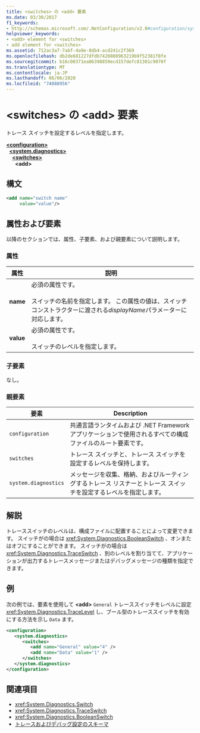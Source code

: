 ```yaml
---
title: <switches> の <add> 要素
ms.date: 03/30/2017
f1_keywords:
- http://schemas.microsoft.com/.NetConfiguration/v2.0#configuration/system.diagnostics/switches/add
helpviewer_keywords:
- <add> element for <switches>
- add element for <switches>
ms.assetid: 712ac3a7-7abf-4a9e-8db4-acd241c2f369
ms.openlocfilehash: db2de681227dfdb7420808963219b9f52381f8fe
ms.sourcegitcommit: b16c00371ea06398859ecd157defc81301c9070f
ms.translationtype: MT
ms.contentlocale: ja-JP
ms.lasthandoff: 06/06/2020
ms.locfileid: "74088956"
---
```

# <a name="add-element-for-switches"></a>\<switches> の \<add> 要素
トレース スイッチを設定するレベルを指定します。  

[**\<configuration>**](../configuration-element.md)\
&nbsp;&nbsp;[**\<system.diagnostics>**](system-diagnostics-element.md)\
&nbsp;&nbsp;&nbsp;&nbsp;[**\<switches>**](switches-element.md)\
&nbsp;&nbsp;&nbsp;&nbsp;&nbsp;&nbsp;**\<add>**

## <a name="syntax"></a>構文  
  
```xml  
<add name="switch name"  
     value="value"/>  
```  
  
## <a name="attributes-and-elements"></a>属性および要素  
 以降のセクションでは、属性、子要素、および親要素について説明します。  
  
### <a name="attributes"></a>属性  
  
|属性|説明|  
|---------------|-----------------|  
|**name**|必須の属性です。<br /><br /> スイッチの名前を指定します。 この属性の値は、スイッチコンストラクターに渡される*displayName*パラメーターに対応します。|  
|**value**|必須の属性です。<br /><br /> スイッチのレベルを指定します。|  
  
### <a name="child-elements"></a>子要素  
 なし。  
  
### <a name="parent-elements"></a>親要素  
  
|要素|Description|  
|-------------|-----------------|  
|`configuration`|共通言語ランタイムおよび .NET Framework アプリケーションで使用されるすべての構成ファイルのルート要素です。|  
|`switches`|トレース スイッチと、トレース スイッチを設定するレベルを保持します。|  
|`system.diagnostics`|メッセージを収集、格納、およびルーティングするトレース リスナーとトレース スイッチを設定するレベルを指定します。|  
  
## <a name="remarks"></a>解説  
 トレーススイッチのレベルは、構成ファイルに配置することによって変更できます。 スイッチがの場合は <xref:System.Diagnostics.BooleanSwitch> 、オンまたはオフにすることができます。 スイッチがの場合は <xref:System.Diagnostics.TraceSwitch> 、別のレベルを割り当てて、アプリケーションが出力するトレースメッセージまたはデバッグメッセージの種類を指定できます。  
  
## <a name="example"></a>例  
 次の例では、要素を使用して **\<add>** `General` トレーススイッチをレベルに設定 <xref:System.Diagnostics.TraceLevel> し、ブール型のトレーススイッチを有効にする方法を示し `Data` ます。  
  
```xml  
<configuration>  
   <system.diagnostics>  
      <switches>  
         <add name="General" value="4" />  
         <add name="Data" value="1" />  
      </switches>  
   </system.diagnostics>  
</configuration>  
```  
  
## <a name="see-also"></a>関連項目

- <xref:System.Diagnostics.Switch>
- <xref:System.Diagnostics.TraceSwitch>
- <xref:System.Diagnostics.BooleanSwitch>
- [トレースおよびデバッグ設定のスキーマ](index.md)
